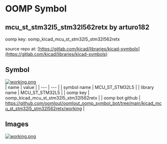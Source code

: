 # OOMP Symbol  
## mcu_st_stm32l5_stm32l562retx  by arturo182  
  
oomp key: oomp_kicad_mcu_st_stm32l5_stm32l562retx  
  
source repo at: [https://gitlab.com/kicad/libraries/kicad-symbols](https://gitlab.com/kicad/libraries/kicad-symbols)  
## Symbol  
  
[![working.png](working_600.png)](working.png)  
| name | value | 
| --- | --- | 
| symbol name | MCU_ST_STM32L5 | 
| library name | MCU_ST_STM32L5 | 
| oomp key | oomp_kicad_mcu_st_stm32l5_stm32l562retx | 
| oomp bot github | https://github.com/oomlout/oomlout_oomp_symbol_bot/tree/main/kicad_mcu_st_stm32l5_stm32l562retx/working | 
## Images  
  
[![working.png](working_140.png)](working.png)  
